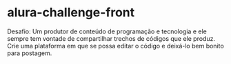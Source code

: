 # alura-challenge-front
Desafio: Um produtor de conteúdo de programação e tecnologia e ele sempre tem vontade de compartilhar trechos de códigos que ele produz. Crie uma plataforma em que se possa editar o código e deixá-lo bem bonito para postagem.
